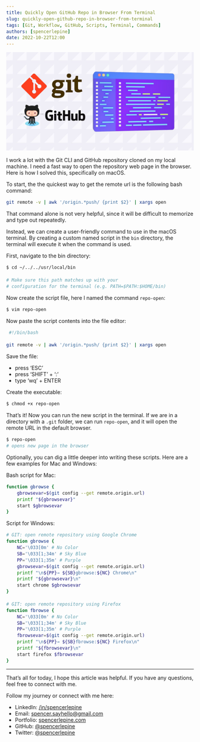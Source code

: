 ```yaml
---
title: Quickly Open GitHub Repo in Browser From Terminal
slug: quickly-open-github-repo-in-browser-from-terminal
tags: [Git, Workflow, GitHub, Scripts, Terminal, Commands]
authors: [spencerlepine]
date: 2022-10-22T12:00
---
```


![Blog Post Thumbnail](./thumbnail.jpg)

I work a lot with the Git CLI and GitHub repository cloned on my local machine. I need a fast way to open the repository web page in the browser. Here is how I solved this,
specifically on macOS.

To start, the the quickest way to get the remote url is the following bash command:

```sh
git remote -v | awk '/origin.*push/ {print $2}' | xargs open
```

That command alone is not very helpful, since it will be difficult to memorize and type out repeatedly.

Instead, we can create a user-friendly command to use in the macOS terminal. By creating a custom named script in the `bin` directory, the terminal will execute it when the command
is used.

First, navigate to the bin directory:

```sh
$ cd ~/../../usr/local/bin

# Make sure this path matches up with your
# configuration for the terminal (e.g. PATH=$PATH:$HOME/bin)
```

Now create the script file, here I named the command `repo-open`:

```sh
$ vim repo-open
```

Now paste the script contents into the file editor:

```sh
 #!/bin/bash

git remote -v | awk '/origin.*push/ {print $2}' | xargs open
```

Save the file:

- press ‘ESC’
- press ‘SHIFT’ + ‘:’
- type ‘wq’ + ENTER

Create the executable:

```sh
$ chmod +x repo-open
```

That’s it! Now you can run the new script in the terminal. If we are in a directory with a `.git` folder, we can run `repo-open`, and it will open the remote URL in the default
browser.

```sh
$ repo-open
# opens new page in the browser
```

Optionally, you can dig a little deeper into writing these scripts. Here are a few examples for Mac and Windows:

Bash script for Mac:

```sh
function gbrowse {
    gbrowsevar=$(git config --get remote.origin.url)
    printf "${gbrowsevar}"
    start $gbrowsevar
}
```

Script for Windows:

```sh
# GIT: open remote repository using Google Chrome
function gbrowse {
    NC='\033[0m' # No Color
    SB='\033[1;34m' # Sky Blue
    PP='\033[1;35m' # Purple
    gbrowsevar=$(git config --get remote.origin.url)
    printf "\n${PP}→ ${SB}gbrowse:${NC} Chrome\n"
    printf "${gbrowsevar}\n"
    start chrome $gbrowsevar
}

# GIT: open remote repository using Firefox
function fbrowse {
    NC='\033[0m' # No Color
    SB='\033[1;34m' # Sky Blue
    PP='\033[1;35m' # Purple
    fbrowsevar=$(git config --get remote.origin.url)
    printf "\n${PP}→ ${SB}fbrowse:${NC} Firefox\n"
    printf "${fbrowsevar}\n"
    start firefox $fbrowsevar
}
```

---

That’s all for today, I hope this article was helpful. If you have any questions, feel free to connect with me.

Follow my journey or connect with me here:

- LinkedIn: [/in/spencerlepine](https://www.linkedin.com/in/spencerlepine/)
- Email: [spencer.sayhello@gmail.com](mailto:spencer.sayhello@gmail.com)
- Portfolio: [spencerlepine.com](https://spencerlepine.com)
- GitHub: [@spencerlepine](https://github.com/spencerlepine)
- Twitter: [@spencerlepine](https://twitter.com/spencerlepine)
